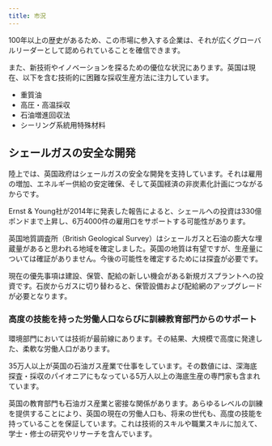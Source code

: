 ```yaml
---
title: 市況
---
```


100年以上の歴史があるため、この市場に参入する企業は、それが広くグローバルリーダーとして認められていることを確信できます。

また、新技術やイノベーションを探るための優位な状況にあります。英国は現在、以下を含む技術的に困難な採収生産方法に注力しています。

- 重質油
- 高圧・高温採収
- 石油増進回収法
- シーリング系統用特殊材料

## シェールガスの安全な開発
陸上では、英国政府はシェールガスの安全な開発を支持しています。それは雇用の増加、エネルギー供給の安定確保、そして英国経済の非炭素化計画につながるからです。

Ernst & Young社が2014年に発表した報告によると、シェールへの投資は330億ポンドまで上昇し、6万4000件の雇用口をサポートする可能性があります。

英国地質調査所（British Geological Survey）はシェールガスと石油の膨大な埋蔵量があると思われる地域を確定しました。英国の地質は有望ですが、生産量については確証がありません。今後の可能性を確定するためには探査が必要です。

現在の優先事項は建設、保管、配給の新しい機会がある新規ガスプラントへの投資です。石炭からガスに切り替わると、保管設備および配給網のアップグレードが必要となります。

### 高度の技能を持った労働人口ならびに訓練教育部門からのサポート

環境部門においては技術が最前線にあります。その結果、大規模で高度に発達した、柔軟な労働人口があります。

35万人以上が英国の石油ガス産業で仕事をしています。その数値には、深海底探査・採収のパイオニアにもなっている5万人以上の海底生産の専門家も含まれています。

英国の教育部門も石油ガス産業と密接な関係があります。あらゆるレベルの訓練を提供することにより、英国の現在の労働人口も、将来の世代も、高度の技能を持っていることを保証しています。これは技術的スキルや職業スキルに加えて、学士・修士の研究やリサーチを含んでいます。
